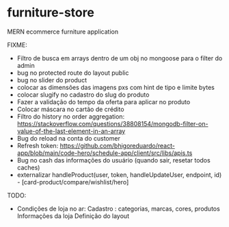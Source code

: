 # furniture-store
MERN ecommerce furniture application

FIXME:
  - Filtro de busca em arrays dentro de um obj no mongoose para o filter do admin
  - bug no protected route do layout public
  - bug no slider do product
  - colocar as dimensões das imagens pxs com hint de tipo e limite bytes
  - colocar slugify no cadastro do slug do produto
  - Fazer a validação do tempo da oferta para aplicar no produto
  - Colocar máscara no cartão de crédito
  - Filtro do history no order aggregation: https://stackoverflow.com/questions/38808154/mongodb-filter-on-value-of-the-last-element-in-an-array
  - Bug do reload na conta do customer
  - Refresh token: https://github.com/bhigoreduardo/react-app/blob/main/code-hero/schedule-app/client/src/libs/apis.ts
  - Bug no cash das informações do usuário (quando sair, resetar todos caches)
  - externalizar handleProduct(user, token, handleUpdateUser, endpoint, id) - [card-product/compare/wishlist/hero]

TODO:
  - Condições de loja no ar:
    Cadastro : categorias, marcas, cores, produtos
    Informações da loja
    Definição do layout